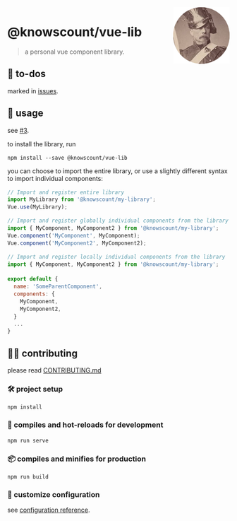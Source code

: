 <!--
 * @Date: 21/04/2021 07.23.51 +0800
 * @Author: KnowsCount
 * @LastEditTime: 22/04/2021 10.18.02 +0800
 * @FilePath: /vue-lib/README.md
-->

<!-- prettier-ignore -->
<img src="src/assets/logo.png" align="right" width="128" height="128" />

# @knowscount/vue-lib

> a personal vue component library.

## 📌 to-dos

marked in [issues](https://github.com/KnowsCount/vue-lib/issues).

## 🤤 usage

see [#3](https://github.com/KnowsCount/vue-lib/issues/3).

to install the library, run

```
npm install --save @knowscount/vue-lib
```

you can choose to import the entire library, or use a slightly different syntax to import individual components:

<!-- prettier-ignore-start -->

```vue.js
// Import and register entire library
import MyLibrary from '@knowscount/my-library';
Vue.use(MyLibrary);
```

```vue.js
// Import and register globally individual components from the library
import { MyComponent, MyComponent2 } from '@knowscount/my-library';
Vue.component('MyComponent', MyComponent);
Vue.component('MyComponent2', MyComponent2);
```

```vue.js
// Import and register locally individual components from the library
import { MyComponent, MyComponent2 } from '@knowscount/my-library';

export default {
  name: 'SomeParentComponent',
  components: {
    MyComponent,
    MyComponent2,
  }
  ...
}
```

<!-- prettier-ignore-end -->

## 🙋‍♂️ contributing

please read [CONTRIBUTING.md](./CONTRIBUTING.md)

### 🛠 project setup

```
npm install
```

### 🔨 compiles and hot-reloads for development

```
npm run serve
```

### 📦 compiles and minifies for production

```
npm run build
```

### 🔧 customize configuration

see [configuration reference](https://cli.vuejs.org/config/).

